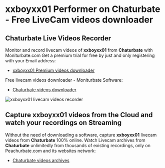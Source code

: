 # xxboyxx01 Performer on Chaturbate - Free LiveCam videos downloader

## Chaturbate Live Videos Recorder

Monitor and record livecam videos of **xxboyxx01** from **Chaturbate** with Moniturbate.com
Get a premium trial for free by just and only registering with your Email address:
* [xxboyxx01 Premium videos downloader](https://moniturbate.com/request-demo-licence-key.html)

Free livecam videos downloader - Moniturbate Software:
* [Chaturbate videos downloader](https://moniturbate.com/moniturbate-download-software.html)

![xxboyxx01 livecam videos recorder](https://peachurnet.com/templates/moniturbate-software.png)


## Capture xxboyxx01 videos from the Cloud and watch your recordings on Streaming

Without the need of downloading a software, capture **xxboyxx01** livecam videos from **Chaturbate** 100% online.
Watch Livecam archives from **Chaturbate** unlimitedly from thousands of existing recordings, only on Peachurbate.com and its websites network:
* [Chaturbate videos archives](https://peachurnet.com/)